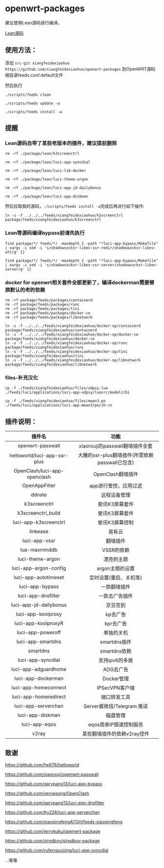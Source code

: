 # openwrt-packages

建议使用Lean源码进行编译。

[Lean源码](https://github.com/coolsnowwolf/lede)


## 使用方法：

添加 `src-git xiangfeidexiaohuo https://github.com/xiangfeidexiaohuo/openwrt-packages` 到OpenWRT源码根目录feeds.conf.default文件

然后执行
```
./scripts/feeds clean

./scripts/feeds update -a 

./scripts/feeds install -a
```

## 提醒

### Lean源码自带了某些老版本的插件，建议提前删除
```
rm -rf ./package/lean/k3screenctrl

rm -rf ./package/lean/luci-app-syncdial

rm -rf ./package/lean/luci-lib-docker

rm -rf ./package/lean/luci-theme-argon

rm -rf ./package/lean/luci-app-jd-dailybonus

rm -rf ./package/lean/luci-app-diskman
```

然后拉取我的源码，`./scripts/feeds install -a`完成后再进行如下操作:
```
ln -s -f ../../../feeds/xiangfeidexiaohuo/k3screenctrl package/feeds/xiangfeidexiaohuo/k3screenctrl
```

### Lean等源码编译bypass前请先执行
```
find package/*/ feeds/*/ -maxdepth 2 -path "*luci-app-bypass/Makefile" | xargs -i sed -i 's/shadowsocksr-libev-ssr-redir/shadowsocksr-libev-alt/g' {}

find package/*/ feeds/*/ -maxdepth 2 -path "*luci-app-bypass/Makefile" | xargs -i sed -i 's/shadowsocksr-libev-ssr-server/shadowsocksr-libev-server/g' {}
```

### docker for openwrt相关套件全部更新了，编译dockerman需要替换默认的老的依赖
```
rm -rf package/feeds/packages/containerd
rm -rf package/feeds/packages/runc
rm -rf package/feeds/packages/tini
rm -rf package/feeds/packages/docker-ce
rm -rf package/feeds/packages/libnetwork

ln -s -f ../../../feeds/xiangfeidexiaohuo/docker-op/containerd package/feeds/xiangfeidexiaohuo/containerd
ln -s -f ../../../feeds/xiangfeidexiaohuo/docker-op/docker-ce package/feeds/xiangfeidexiaohuo/docker-ce
ln -s -f ../../../feeds/xiangfeidexiaohuo/docker-op/runc package/feeds/xiangfeidexiaohuo/runc
ln -s -f ../../../feeds/xiangfeidexiaohuo/docker-op/tini package/feeds/xiangfeidexiaohuo/tini
ln -s -f ../../../feeds/xiangfeidexiaohuo/docker-op/libnetwork package/feeds/xiangfeidexiaohuo/libnetwork
```

### files-补充汉化
```
cp -f ./feeds/xiangfeidexiaohuo/files/udpxy.lua ./feeds/luci/applications/luci-app-udpxy/luasrc/model/cbi

cp -f ./feeds/xiangfeidexiaohuo/files/mwan3.po ./feeds/luci/applications/luci-app-mwan3/po/zh-cn
```

## 插件说明：

|插件名|功能|
| :----: | :----: |
| openwrt-passwall | xiaorouji的passwall翻墙插件全套 |
| helloworld/luci-app-ssr-plus | 大雕的ssr-plus翻墙插件(所需依赖passwall已包含) |
| OpenClash/luci-app-openclash | OpenClash翻墙插件 |
| OpenAppFilter | app进行管控，应用过滤 |
| ddnsto | 远程设备管理 |
| k3screenctrl | 斐讯K3屏幕套件 |
| k3screenctrl_build | 斐讯K3屏幕套件 |
| luci-app-k3screenctrl | 斐讯K3屏幕控制 |
| linkease | 易有云 |
| luci-app-vssr | 翻墙插件 |
| lua-maxminddb | VSSR的依赖 |
| luci-theme-argon | 漂亮的主题 |
| luci-app-argon-config | argon主题的设置 |
| luci-app-autotimeset | 定时设置(重启、关机等) |
| luci-app-bypass | 一款翻墙插件 |
| luci-app-dnsfilter | 一款去广告插件 |
| luci-app-jd-dailybonus | 京豆签到 |
| luci-app-koolproxy | kp去广告 |
| luci-app-koolproxyR | kpr去广告 |
| luci-app-poweroff | 单独的关机 |
| luci-app-smartdns | smartdns插件 |
| smartdns | smartdns依赖 |
| luci-app-syncdial | 支持ipv6的多拨 |
| luci-app-adguardhome | ADG去广告 |
| luci-app-dockerman | Docker管理 |
| luci-app-homeconnect | IPSecVPN客户端 |
| luci-app-homeredirect | 端口转发工具 |
| luci-app-serverchan | Server酱微信/Telegram 推送 |
| luci-app-diskman | 磁盘管理 |
| luci-app-eqos | eqos简单IP限速控制服务 |
| v2ray | 某些翻墙插件的依赖v2ray控件 |

## 致谢

https://github.com/fw876/helloworld

https://github.com/xiaorouji/openwrt-passwall

https://github.com/garypang13/luci-app-bypass

https://github.com/vernesong/OpenClash

https://github.com/garypang13/luci-app-dnsfilter

https://github.com/tty228/luci-app-serverchan

https://github.com/xiaoqingfengATGH/feeds-xiaoqingfeng

https://github.com/jerrykuku/openwrt-package

https://github.com/sirpdboy/sirpdboy-package

https://github.com/rufengsuixing/luci-app-syncdial

...等等



